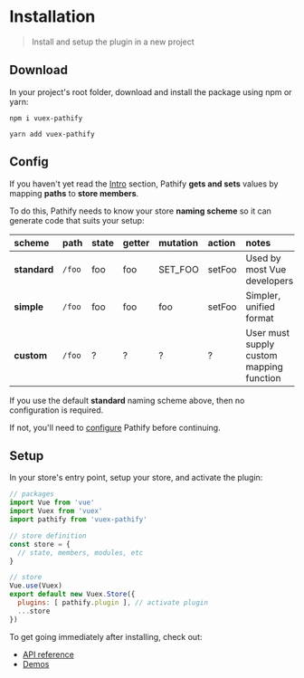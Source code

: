 # Installation

> Install and setup the plugin in a new project

## Download

In your project's root folder, download and install the package using npm or yarn:

```shell
npm i vuex-pathify
```
```shell
yarn add vuex-pathify
```

## Config

If you haven't yet read the [Intro](/intro/pathify.md) section, Pathify **gets and sets** values by mapping **paths** to **store members**.

To do this, Pathify needs to know your store **naming scheme** so it can generate code that suits your setup:

scheme|path|state|getter|mutation|action|notes
:---|:---|:---|:---|:---|:---|:---
**standard**|`/foo`|foo|foo|SET_FOO|setFoo|Used by most Vue developers
**simple**|`/foo`|foo|foo|foo|setFoo|Simpler, unified format
**custom**|`/foo`|?|?|?|?|User must supply custom mapping function

If you use the default **standard** naming scheme above, then no configuration is required.
 
If not, you'll need to [configure](/setup/config.md) Pathify before continuing.

## Setup

In your store's entry point, setup your store, and activate the plugin:

```js
// packages
import Vue from 'vue'
import Vuex from 'vuex'
import pathify from 'vuex-pathify'

// store definition
const store = {
  // state, members, modules, etc
}

// store
Vue.use(Vuex)
export default new Vuex.Store({
  plugins: [ pathify.plugin ], // activate plugin
  ...store
})
```

To get going immediately after installing, check out:

- [API reference](/api/index.md)
- [Demos](/intro/demos.md)   


